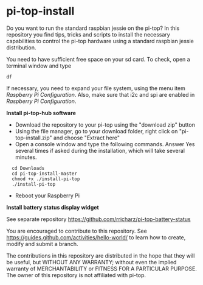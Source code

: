 # pi-top-install
Do you want to run the standard raspbian jessie on the pi-top?
In this repository you find tips, tricks and scripts to install the necessary capabilities to control
the pi-top hardware using a standard raspbian jessie distribution.

You need to have sufficient free space on your sd card. To check, open a terminal window and type

```
df
```

If necessary, you need to expand your file system, using the menu item *Raspberry Pi Configuration*. Also, make sure that
i2c and spi are enabled in *Raspberry Pi Configuration*.

**Install pi-top-hub software**

- Download the repository to your pi-top using the "download zip" button
- Using the file manager, go to your download folder,
 right click on "pi-top-install.zip" and choose "Extract here"
- Open a console window and type the following commands. Answer Yes several times if asked during the installation, which will take several minutes.

```
  cd Downloads
  cd pi-top-install-master
  chmod +x ./install-pi-top
  ./install-pi-top
```
- Reboot your Raspberry Pi

**Install battery status display widget**

See separate repository https://github.com/rricharz/pi-top-battery-status

You are encouraged to contribute to this repository. See https://guides.github.com/activities/hello-world/
to learn how to create, modify and submit a branch.

The contributions in this repository are distributed in the hope that they will be useful, but WITHOUT ANY WARRANTY;
without even the implied warranty of MERCHANTABILITY or FITNESS FOR A PARTICULAR PURPOSE. The owner of this repository
is not affiliated with pi-top.
